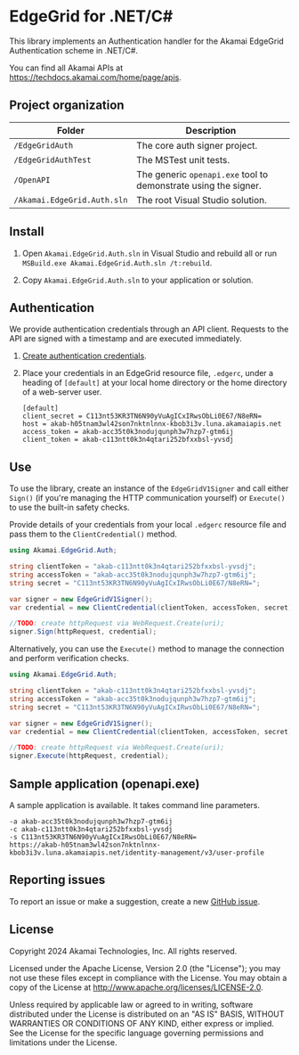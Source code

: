 # EdgeGrid for .NET/C#

This library implements an Authentication handler for the Akamai EdgeGrid Authentication scheme in .NET/C#.

You can find all Akamai APIs at https://techdocs.akamai.com/home/page/apis.

## Project organization

| Folder | Description|
| -------- | --------- |
| `/EdgeGridAuth` | The core auth signer project. |
| `/EdgeGridAuthTest` | The MSTest unit tests. |
| `/OpenAPI` | The generic `openapi.exe` tool to demonstrate using the signer. |
| `/Akamai.EdgeGrid.Auth.sln` | The root Visual Studio solution. |

## Install

1. Open `Akamai.EdgeGrid.Auth.sln` in Visual Studio and rebuild all or run `MSBuild.exe Akamai.EdgeGrid.Auth.sln /t:rebuild`.

2. Copy `Akamai.EdgeGrid.Auth.sln` to your application or solution.

## Authentication

We provide authentication credentials through an API client. Requests to the API are signed with a timestamp and are executed immediately.

1. [Create authentication credentials](https://techdocs.akamai.com/developer/docs/set-up-authentication-credentials).
   
2. Place your credentials in an EdgeGrid resource file, `.edgerc`, under a heading of `[default]` at your local home directory or the home directory of a web-server user.

    ```
    [default]
    client_secret = C113nt53KR3TN6N90yVuAgICxIRwsObLi0E67/N8eRN=
    host = akab-h05tnam3wl42son7nktnlnnx-kbob3i3v.luna.akamaiapis.net
    access_token = akab-acc35t0k3nodujqunph3w7hzp7-gtm6ij
    client_token = akab-c113ntt0k3n4qtari252bfxxbsl-yvsdj
    ```

## Use

To use the library, create an instance of the `EdgeGridV1Signer` and call either `Sign()` (if you're managing the HTTP communication yourself) or `Execute()` to use the built-in safety checks.

Provide details of your credentials from your local `.edgerc` resource file and pass them to the `ClientCredential()` method.

```csharp
using Akamai.EdgeGrid.Auth;

string clientToken = "akab-c113ntt0k3n4qtari252bfxxbsl-yvsdj";
string accessToken = "akab-acc35t0k3nodujqunph3w7hzp7-gtm6ij";
string secret = "C113nt53KR3TN6N90yVuAgICxIRwsObLi0E67/N8eRN=";

var signer = new EdgeGridV1Signer();
var credential = new ClientCredential(clientToken, accessToken, secret);

//TODO: create httpRequest via WebRequest.Create(uri);
signer.Sign(httpRequest, credential);
```

Alternatively, you can use the `Execute()` method to manage the connection and perform verification checks.

```csharp
using Akamai.EdgeGrid.Auth;

string clientToken = "akab-c113ntt0k3n4qtari252bfxxbsl-yvsdj";
string accessToken = "akab-acc35t0k3nodujqunph3w7hzp7-gtm6ij";
string secret = "C113nt53KR3TN6N90yVuAgICxIRwsObLi0E67/N8eRN=";

var signer = new EdgeGridV1Signer();
var credential = new ClientCredential(clientToken, accessToken, secret);

//TODO: create httpRequest via WebRequest.Create(uri);
signer.Execute(httpRequest, credential);
```

## Sample application (openapi.exe)

A sample application is available. It takes command line parameters.

```openapi.exe
-a akab-acc35t0k3nodujqunph3w7hzp7-gtm6ij
-c akab-c113ntt0k3n4qtari252bfxxbsl-yvsdj
-s C113nt53KR3TN6N90yVuAgICxIRwsObLi0E67/N8eRN=
https://akab-h05tnam3wl42son7nktnlnnx-kbob3i3v.luna.akamaiapis.net/identity-management/v3/user-profile
```

## Reporting issues

To report an issue or make a suggestion, create a new [GitHub issue](https://github.com/akamai/AkamaiOPEN-edgegrid-C-Sharp/issues).

## License

Copyright 2024 Akamai Technologies, Inc. All rights reserved.

Licensed under the Apache License, Version 2.0 (the "License");
you may not use these files except in compliance with the License.
You may obtain a copy of the License at http://www.apache.org/licenses/LICENSE-2.0.

Unless required by applicable law or agreed to in writing, software
distributed under the License is distributed on an "AS IS" BASIS,
WITHOUT WARRANTIES OR CONDITIONS OF ANY KIND, either express or implied.
See the License for the specific language governing permissions and
limitations under the License.